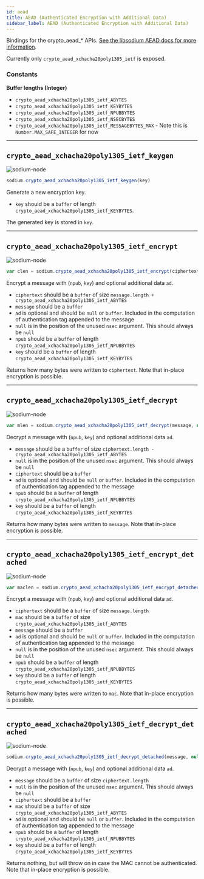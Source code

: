 ```yaml
---
id: aead
title: AEAD (Authenticated Encryption with Additional Data)
sidebar_label: AEAD (Authenticated Encryption with Additional Data)
---
```


Bindings for the crypto_aead_* APIs. [See the libsodium AEAD docs for more information](https://download.libsodium.org/doc/secret-key_cryptography/aead).

Currently only `crypto_aead_xchacha20poly1305_ietf` is exposed.

### Constants
**Buffer lengths (Integer)**
* `crypto_aead_xchacha20poly1305_ietf_ABYTES`
* `crypto_aead_xchacha20poly1305_ietf_KEYBYTES`
* `crypto_aead_xchacha20poly1305_ietf_NPUBBYTES`
* `crypto_aead_xchacha20poly1305_ietf_NSECBYTES`
* `crypto_aead_xchacha20poly1305_ietf_MESSAGEBYTES_MAX` - Note this is `Number.MAX_SAFE_INTEGER` for now

***
## `crypto_aead_xchacha20poly1305_ietf_keygen`
![sodium-node][node]
``` js
sodium.crypto_aead_xchacha20poly1305_ietf_keygen(key)
```
Generate a new encryption key.
* `key` should be a `buffer` of length `crypto_aead_xchacha20poly1305_ietf_KEYBYTES`.

The generated key is stored in `key`.
***
## `crypto_aead_xchacha20poly1305_ietf_encrypt`
![sodium-node][node]
``` js
var clen = sodium.crypto_aead_xchacha20poly1305_ietf_encrypt(ciphertext, message, [ad], null, npub, key)
```
Encrypt a message with (`npub`, `key`) and optional additional data `ad`.
* `ciphertext` should be a `buffer` of size `message.length + crypto_aead_xchacha20poly1305_ietf_ABYTES`
* `message` should be a `buffer`
* `ad` is optional and should be `null` or `buffer`. Included in the computation of authentication tag appended to the message
* `null` is in the position of the unused `nsec` argument. This should always be `null`
* `npub` should be a `buffer` of length `crypto_aead_xchacha20poly1305_ietf_NPUBBYTES`
* `key` should be a `buffer` of length `crypto_aead_xchacha20poly1305_ietf_KEYBYTES`

Returns how many bytes were written to `ciphertext`. Note that in-place encryption is possible.
***
## `crypto_aead_xchacha20poly1305_ietf_decrypt`
![sodium-node][node]
``` js
var mlen = sodium.crypto_aead_xchacha20poly1305_ietf_decrypt(message, null, ciphertext, [ad], npub, key)
```
Decrypt a message with (`npub`, `key`) and optional additional data `ad`.
* `message` should be a `buffer` of size `ciphertext.length - crypto_aead_xchacha20poly1305_ietf_ABYTES`
* `null` is in the position of the unused `nsec` argument. This should always be `null`
* `ciphertext` should be a `buffer`
* `ad` is optional and should be `null` or `buffer`. Included in the computation of authentication tag appended to the message
* `npub` should be a `buffer` of length `crypto_aead_xchacha20poly1305_ietf_NPUBBYTES`
* `key` should be a `buffer` of length `crypto_aead_xchacha20poly1305_ietf_KEYBYTES`

Returns how many bytes were written to `message`. Note that in-place encryption is possible.
***
## `crypto_aead_xchacha20poly1305_ietf_encrypt_detached`
![sodium-node][node]
``` js
var maclen = sodium.crypto_aead_xchacha20poly1305_ietf_encrypt_detached(ciphertext, mac, message, [ad], null, npub, key)
```
Encrypt a message with (`npub`, `key`) and optional additional data `ad`.
* `ciphertext` should be a `buffer` of size `message.length`
* `mac` should be a `buffer` of size `crypto_aead_xchacha20poly1305_ietf_ABYTES`
* `message` should be a `buffer`
* `ad` is optional and should be `null` or `buffer`. Included in the computation of authentication tag appended to the message
* `null` is in the position of the unused `nsec` argument. This should always be `null`
* `npub` should be a `buffer` of length `crypto_aead_xchacha20poly1305_ietf_NPUBBYTES`
* `key` should be a `buffer` of length `crypto_aead_xchacha20poly1305_ietf_KEYBYTES`

Returns how many bytes were written to `mac`. Note that in-place encryption is possible.
***
## `crypto_aead_xchacha20poly1305_ietf_decrypt_detached`
![sodium-node][node]
``` js
sodium.crypto_aead_xchacha20poly1305_ietf_decrypt_detached(message, null, ciphertext, mac, [ad], npub, key)
```
Decrypt a message with (`npub`, `key`) and optional additional data `ad`.
* `message` should be a `buffer` of size `ciphertext.length`
* `null` is in the position of the unused `nsec` argument. This should always be `null`
* `ciphertext` should be a `buffer`
* `mac` should be a `buffer` of size `crypto_aead_xchacha20poly1305_ietf_ABYTES`
* `ad` is optional and should be `null` or `buffer`. Included in the computation of authentication tag appended to the message
* `npub` should be a `buffer` of length `crypto_aead_xchacha20poly1305_ietf_NPUBBYTES`
* `key` should be a `buffer` of length `crypto_aead_xchacha20poly1305_ietf_KEYBYTES`

Returns nothing, but will throw on in case the MAC cannot be authenticated. Note that in-place encryption is possible.


[js]: /docusaurus/img/icon_js.svg
[node]: /docusaurus/img/nodejs-icon.svg
